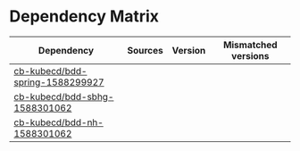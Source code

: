# Dependency Matrix

Dependency | Sources | Version | Mismatched versions
---------- | ------- | ------- | -------------------
[cb-kubecd/bdd-spring-1588299927](https://github.com/cb-kubecd/bdd-spring-1588299927.git) |  | []() | 
[cb-kubecd/bdd-sbhg-1588301062](https://github.com/cb-kubecd/bdd-sbhg-1588301062.git) |  | []() | 
[cb-kubecd/bdd-nh-1588301062](https://github.com/cb-kubecd/bdd-nh-1588301062.git) |  | []() | 
